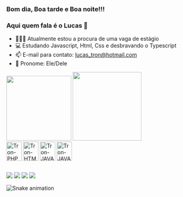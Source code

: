 ### Bom dia, Boa tarde e Boa noite!!!
### Aqui quem fala é o Lucas 🖖

- 👨🏻‍🎓 Atualmente estou a procura de uma vaga de estágio
- 💻 Estudando Javascript, Html, Css e desbravando o Typescript
- 📫 E-mail para contato: lucas_tron@hotmail.com
- 🎃 Pronome: Ele/Dele


<div>
 <a href-"https://github.com/Tronaluz">
 <img height="170em" src="https://github-readme-stats.vercel.app/api?username=Tronaluz&show_icons=true&theme=dracula&include_all_commits=true&count_private=true"/>
 <img height="180em" src="https://github-readme-stats.vercel.app/api/top-langs/?username=Tronaluz&layout=compact&langs_count=16&theme=dracula"/>
</div>
  
<div style="display: inline_blocks"<<br>       
  <img align="center" alt="Tron-PHP" height="50" width="40" src="https://cdn.jsdelivr.net/gh/devicons/devicon/icons/php/php-original.svg" />
  <img align="center" alt="Tron-HTML" height="50" width="40" src="https://cdn.jsdelivr.net/gh/devicons/devicon/icons/html5/html5-original.svg" />
  <img align="center" alt="Tron-JAVASCRIPT" height="50" width="40" src="https://cdn.jsdelivr.net/gh/devicons/devicon/icons/javascript/javascript-original.svg" />
  <img align="center" alt="Tron-JAVASCRIPT" height="50" width="40" src="https://cdn.jsdelivr.net/gh/devicons/devicon/icons/typescript/typescript-original.svg" />        
</div>

##

<div>
 <a herf="https://www.linkedin.com/in/lucas-oliveira-b9459b209" target="_blank"> <img src="https://img.shields.io/badge/LinkedIn-0077B5?style=for-the-badge&logo=linkedin&logoColor=white" target="_blank"></a>
 <a herf="https://dev.to/slav_tron" target="_blank"> <img src="https://img.shields.io/badge/dev.to-0A0A0A?style=for-the-badge&logo=devdotto&logoColor=white" target="_blank"></a>
 <a herf="https://www.instagram.com/slav_lucas/" target="_blank"> <img src="https://img.shields.io/badge/Instagram-E4405F?style=for-the-badge&logo=instagram&logoColor=white"></a>
 <a herf="malito:lucastron2601@gmail.com" taget="_blank"> <img src="https://img.shields.io/badge/Gmail-D14836?style=for-the-badge&logo=gmail&logoColor=white"></a>
 </div>
 
 
 
 ![Snake animation](https://github.com/Tronaluz/Tronaluz/blob/output/github-contribution-grid-snake.svg)






